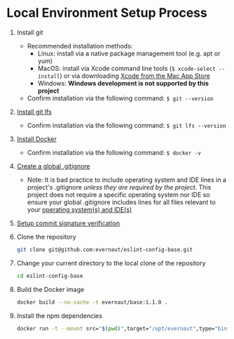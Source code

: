 # Local Environment Setup Process

1. Install git

   - Recommended installation methods:
     - Linux: install via a native package management tool (e.g. apt or yum)
     - MacOS: install via Xcode command line tools (`$ xcode-select --install`) or via downloading [Xcode from the Mac App Store](https://apps.apple.com/us/app/xcode/id497799835?mt=12 "Xcode Mac App Store Preview")
     - Windows: **Windows development is not supported by this project**
   - Confirm installation via the following command: `$ git --version`

2. [Install git lfs](https://github.com/git-lfs/git-lfs/wiki/Installation "Git LFS Installation Guide")

   - Confirm installation via the following command: `$ git lfs --version`

3. [Install Docker](https://docs.docker.com/install/ "Docker Installation Guide")

   - Confirm installation via the following command: `$ docker -v`

4. [Create a global .gitignore](https://docs.github.com/en/github/using-git/ignoring-files#configuring-ignored-files-for-all-repositories-on-your-computer "How to create a global .gitignore")

   - Note: It is bad practice to include operating system and IDE lines in a project's .gitignore _unless they are required by the project_. This project does not require a specific operating system nor IDE so ensure your global .gitignore includes lines for all files relevant to your [operating system(s) and IDE(s)](https://github.com/github/gitignore "GitHub example .gitignore files")

5. [Setup commit signature verification](https://docs.github.com/en/github/authenticating-to-github/managing-commit-signature-verification "Setup Commit Signature Verification")

6. Clone the repository

   ```sh
   git clone git@github.com:evernaut/eslint-config-base.git
   ```

7. Change your current directory to the local clone of the repository

   ```sh
   cd eslint-config-base
   ```

8. Build the Docker image

   ```sh
   docker build --no-cache -t evernaut/base:1.1.0 .
   ```

9. Install the npm dependencies

   ```sh
   docker run -t --mount src="$(pwd)",target="/opt/evernaut",type="bind" evernaut/base:1.1.0 bash -c 'npm ci --unsafe-perm'
   ```

